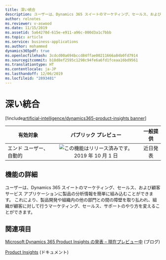 ```yaml
---
title: 深い統合
description: ユーザーは、Dynamics 365 スイートのマーケティング、セールス、および顧客サービス アプリケーションに製品の分析情報を簡単に組み込むことができます。 これにより、製品開発や組織内の他の部門との間の障壁を取り払われ、組織が顧客に対して行うマーケティング、セールス、サポートのやり方を変えることができます。
author: relnotes
ms.reviewer: v-aswood
ms.date: 11/15/2019
ms.assetid: 5a64278d-615e-e911-a96c-000d3a1c7bbb
ms.topic: article
ms.service: business-applications
ms.author: mohammed
dynamics365pdf: true
ms.openlocfilehash: 3cdcd00a694bccd84ffae00211666a84b0fd7914
ms.sourcegitcommit: b18d8ef2595c1298c94fe6a6fd1fceaa16bd9561
ms.translationtype: HT
ms.contentlocale: ja-JP
ms.lasthandoff: 12/06/2019
ms.locfileid: "2893481"
---
```

# <a name="deep-integration"></a>深い統合
[!include[artificial-intelligence/dynamics365-product-insights banner](../includes/artificial-intelligence/dynamics365-product-insights.md)]

| 有効対象    |  パブリック プレビュー | 一般提供 | 
| ---------- | :----------: |:----------: |
|エンド ユーザー、自動的|![この機能はリリース済みです。](/dynamics365-release-plan/media/green-checkmark.png "この機能はリリース済みです。") 2019 年 10 月 1 日| 近日発表|






## <a name="feature-details"></a>機能の詳細
<!--feature detail start -->
ユーザーは、Dynamics 365 スイートのマーケティング、セールス、および顧客サービス アプリケーションに製品の分析情報を簡単に組み込むことができます。 これにより、製品開発や組織内の他の部門との間の障壁を取り払われ、組織が顧客に対して行うマーケティング、セールス、サポートのやり方を変えることができます。
<!--feature detail end -->










## <a name="see-also"></a>関連項目

[Microsoft Dynamics 365 Product Insights の発表 – 現在プレビュー中](https://cloudblogs.microsoft.com/dynamics365/bdm/2019/10/02/announcing-microsoft-dynamics-365-product-insights-now-in-preview/) (ブログ)

[Product Insights](https://docs.microsoft.com/dynamics365/product-insights/) (ドキュメント)
